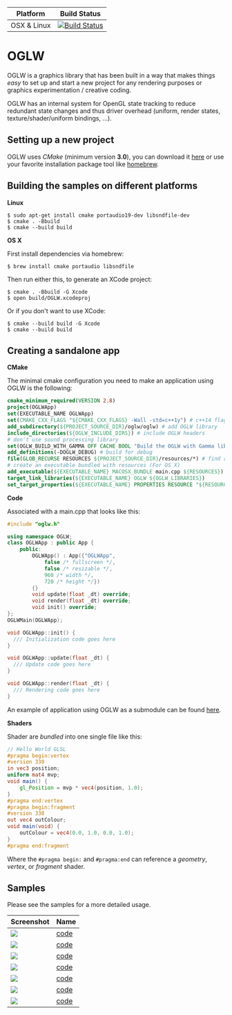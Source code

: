 |Platform|Build Status|
|--------|------|
|OSX & Linux|[![Build Status](https://travis-ci.org/karimnaaji/oglw.svg?branch=master)](https://travis-ci.org/karimnaaji/oglw)|


# OGLW
OGLW is a graphics library that has been built in a way that makes things _easy_ to set up and start a new project for any rendering purposes or graphics experimentation / creative coding.

OGLW has an internal system for OpenGL state tracking to reduce redundant state changes and thus driver overhead (uniform, render states, texture/shader/uniform bindings, ...).

Setting up a new project
------------------------

OGLW uses _CMake_ (minimum version **3.0**), you can download it [here](http://www.cmake.org/download/) or use your favorite installation package tool like [homebrew](http://brew.sh/).


Building the samples on different platforms
-------------------------------------------
**Linux**

```
$ sudo apt-get install cmake portaudio19-dev libsndfile-dev
$ cmake . -Bbuild
$ cmake --build build
```
**OS X**

First install dependencies via homebrew:
```
$ brew install cmake portaudio libsndfile
```
Then run either this, to generate an XCode project:
```
$ cmake . -Bbuild -G Xcode
$ open build/OGLW.xcodeproj
```

Or if you don't want to use XCode:
```
$ cmake --build build -G Xcode
$ cmake --build build
```

Creating a sandalone app
------------------------

**CMake**

The minimal cmake configuration you need to make an application using OGLW is the following:

```cmake
cmake_minimum_required(VERSION 2.8)
project(OGLWApp)
set(EXECUTABLE_NAME OGLWApp)
set(CMAKE_CXX_FLAGS "${CMAKE_CXX_FLAGS} -Wall -std=c++1y") # c++14 flags
add_subdirectory(${PROJECT_SOURCE_DIR}/oglw/oglw) # add OGLW library
include_directories(${OGLW_INCLUDE_DIRS}) # include OGLW headers
# don't use sound processing library
set(OGLW_BUILD_WITH_GAMMA OFF CACHE BOOL "Build the OGLW with Gamma library") 
add_definitions(-DOGLW_DEBUG) # build for debug
file(GLOB_RECURSE RESOURCES ${PROJECT_SOURCE_DIR}/resources/*) # find resources
# create an executable bundled with resources (For OS X)
add_executable(${EXECUTABLE_NAME} MACOSX_BUNDLE main.cpp ${RESOURCES})
target_link_libraries(${EXECUTABLE_NAME} OGLW ${OGLW_LIBRARIES})
set_target_properties(${EXECUTABLE_NAME} PROPERTIES RESOURCE "${RESOURCES}")
````

**Code**

Associated with a main.cpp that looks like this:

```c++
#include "oglw.h"

using namespace OGLW;
class OGLWApp : public App {
    public:
        OGLWApp() : App({"OGLWApp", 
            false /* fullscreen */, 
            false /* resizable */, 
            960 /* width */, 
            720 /* height */}) 
        {}
        void update(float _dt) override;
        void render(float _dt) override;
        void init() override;
};
OGLWMain(OGLWApp);

void OGLWApp::init() {
  /// Initialization code goes here
}

void OGLWApp::update(float _dt) {
  /// Update code goes here
}

void OGLWApp::render(float _dt) {
  /// Rendering code goes here
}
```

An example of application using OGLW as a submodule can be found [here](https://github.com/karimnaaji/oglw/blob/master/template/main.txt).

**Shaders**

Shader are _bundled_ into one single file like this:

```glsl
// Hello World GLSL
#pragma begin:vertex
#version 330
in vec3 position;
uniform mat4 mvp;
void main() {
    gl_Position = mvp * vec4(position, 1.0);
}
#pragma end:vertex
#pragma begin:fragment
#version 330
out vec4 outColour;
void main(void) {
    outColour = vec4(0.0, 1.0, 0.0, 1.0);
}
#pragma end:fragment
```
Where the `#pragma begin:` and `#pragma:end` can reference a _geometry_, _vertex_, or _fragment_ shader.

Samples
-------
Please see the samples for a more detailed usage.

| Screenshot  | Name |
| ------------- | ------------- |
| [![](img/capture0.png)](/blocks)| [code](https://github.com/karimnaaji/vectiler/tree/master/renderer) |
| [![](img/capture1.png)](/blocks)| [code](https://github.com/karimnaaji/oglw/tree/master/samples/tile) |
| [![](img/capture2.png)](/blocks)| [code](https://github.com/karimnaaji/oglw/tree/master/samples/terrain) |
| [![](img/capture3.png)](/blocks)| [code]() |
| [![](img/capture4.png)](/blocks)| [code](https://github.com/karimnaaji/oglw/tree/master/samples/debugdraw) |
| [![](img/capture5.png)](/blocks)| [code](https://github.com/karimnaaji/oglw/tree/master/samples/mesh-sem) |
| [![](img/capture6.png)](/blocks)| [code](https://github.com/karimnaaji/oglw/tree/master/samples/voxel) |
